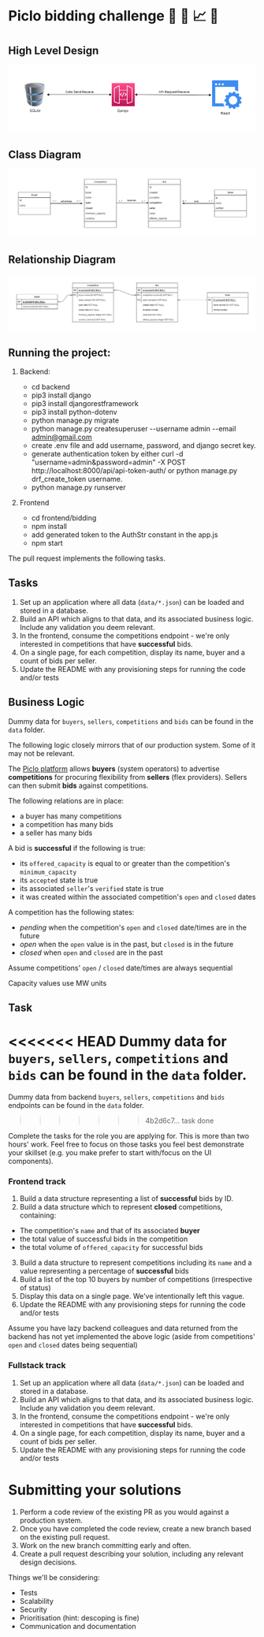 # Piclo bidding challenge :tada: :battery: :chart_with_upwards_trend: :metal:

## High Level Design

![HLD](/diagrams/HL%20Diagram.png "HLD")

## Class Diagram

![Class Diagram](/diagrams/Class%20Diagram.png "Class Diagram")

## Relationship Diagram

![Relationship Diagram](/diagrams/Relationship%20Diagram.png "Relationship Diagram")

## Running the project:

1. Backend:

   - cd backend
   - pip3 install django
   - pip3 install djangorestframework
   - pip3 install python-dotenv
   - python manage.py migrate
   - python manage.py createsuperuser --username admin --email admin@gmail.com
   - create .env file and add username, password, and django secret key.
   - generate authentication token by either curl -d "username=admin&password=admin" -X POST http://localhost:8000/api/api-token-auth/ or python manage.py drf_create_token username.
   - python manage.py runserver

2. Frontend

   - cd frontend/bidding
   - npm install
   - add generated token to the AuthStr constant in the app.js
   - npm start

The pull request implements the following tasks.

## Tasks

1. Set up an application where all data (`data/*.json`) can be loaded and
   stored in a database.
2. Build an API which aligns to that data, and its associated business logic.
   Include any validation you deem relevant.
3. In the frontend, consume the competitions endpoint - we're only interested
   in competitions that have **successful** bids.
4. On a single page, for each competition, display its name, buyer and a
   count of bids per seller.
5. Update the README with any provisioning steps for running the code and/or
   tests

## Business Logic

Dummy data for `buyers`, `sellers`, `competitions` and `bids` can be found in
the `data` folder.

The following logic closely mirrors that of our production system. Some of it
may not be relevant.

The [Piclo platform](https://picloflex.com) allows **buyers** (system operators) to advertise **competitions** for procuring flexibility from **sellers** (flex providers). Sellers can then submit **bids** against competitions.

The following relations are in place:

- a buyer has many competitions
- a competition has many bids
- a seller has many bids

A bid is **successful** if the following is true:

- its `offered_capacity` is equal to or greater than the competition's `minimum_capacity`
- its `accepted` state is true
- its associated `seller`'s `verified` state is true
- it was created within the associated competition's `open` and `closed` dates

A competition has the following states:

- _pending_ when the competition's `open` and `closed` date/times are in the
  future
- _open_ when the `open` value is in the past, but `closed` is in the future
- _closed_ when `open` and `closed` are in the past

Assume competitions' `open` / `closed` date/times are always sequential

Capacity values use MW units

## Task

<<<<<<< HEAD
Dummy data for `buyers`, `sellers`, `competitions` and `bids` can be found in the `data` folder.
=======
Dummy data from backend `buyers`, `sellers`, `competitions` and `bids` endpoints can be found in the `data` folder.

> > > > > > > 4b2d6c7... task done

Complete the tasks for the role you are applying for. This is more than two hours' work. Feel free to focus on those tasks you feel best demonstrate your skillset (e.g. you make prefer to start with/focus on the UI components).

### Frontend track

1. Build a data structure representing a list of **successful** bids by ID.
2. Build a data structure which to represent **closed** competitions, containing:

- The competition's `name` and that of its associated **buyer**
- the total value of successful bids in the competition
- the total volume of `offered_capacity` for successful bids

3. Build a data structure to represent competitions including its `name` and a value representing a percentage of **successful** bids
4. Build a list of the top 10 buyers by number of competitions (irrespective of status)
5. Display this data on a single page. We've intentionally left this vague.
6. Update the README with any provisioning steps for running the code and/or tests

Assume you have lazy backend colleagues and data returned from the backend has not yet implemented the above logic (aside from competitions' `open` and `closed` dates being sequential)

### Fullstack track

1. Set up an application where all data (`data/*.json`) can be loaded and stored in a database.
2. Build an API which aligns to that data, and its associated business logic. Include any validation you deem relevant.
3. In the frontend, consume the competitions endpoint - we're only interested in competitions that have **successful** bids.
4. On a single page, for each competition, display its name, buyer and a count of bids per seller.
5. Update the README with any provisioning steps for running the code and/or tests

# Submitting your solutions

1. Perform a code review of the existing PR as you would against a production
   system.
2. Once you have completed the code review, create a new branch based on the
   existing pull request.
3. Work on the new branch committing early and often.
4. Create a pull request describing your solution, including any relevant
   design decisions.

Things we'll be considering:

- Tests
- Scalability
- Security
- Prioritisation (hint: descoping is fine)
- Communication and documentation
